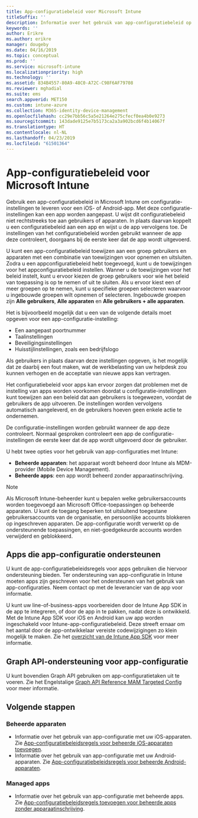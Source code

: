 ```yaml
---
title: App-configuratiebeleid voor Microsoft Intune
titleSuffix: ''
description: Informatie over het gebruik van app-configuratiebeleid op een iOS- of Android-apparaat in Microsoft Intune.
keywords: ''
author: Erikre
ms.author: erikre
manager: dougeby
ms.date: 04/16/2019
ms.topic: conceptual
ms.prod: ''
ms.service: microsoft-intune
ms.localizationpriority: high
ms.technology: ''
ms.assetid: 834B4557-80A9-48C0-A72C-C98F6AF79708
ms.reviewer: mghadial
ms.suite: ems
search.appverid: MET150
ms.custom: intune-azure
ms.collection: M365-identity-device-management
ms.openlocfilehash: cc29e7bb56c5a5e21264e275cfecf0ea4b0e9273
ms.sourcegitcommit: 143dade9125e7b5173ca2a3a902bcd6f4b14067f
ms.translationtype: HT
ms.contentlocale: nl-NL
ms.lasthandoff: 04/23/2019
ms.locfileid: "61501364"
---
```

# <a name="app-configuration-policies-for-microsoft-intune"></a>App-configuratiebeleid voor Microsoft Intune

Gebruik een app-configuratiebeleid in Microsoft Intune om configuratie-instellingen te leveren voor een iOS- of Android-app. Met deze configuratie-instellingen kan een app worden aangepast. U wijst dit configuratiebeleid niet rechtstreeks toe aan gebruikers of apparaten. In plaats daarvan koppelt u een configuratiebeleid aan een app en wijst u de app vervolgens toe. De instellingen van het configuratiebeleid worden gebruikt wanneer de app deze controleert, doorgaans bij de eerste keer dat de app wordt uitgevoerd.

U kunt een app-configuratiebeleid toewijzen aan een groep gebruikers en apparaten met een combinatie van toewijzingen voor opnemen en uitsluiten. Zodra u een appconfiguratiebeleid hebt toegevoegd, kunt u de toewijzingen voor het appconfiguratiebeleid instellen. Wanner u de toewijzingen voor het beleid instelt, kunt u ervoor kiezen de groep gebruikers voor wie het beleid van toepassing is op te nemen of uit te sluiten. Als u ervoor kiest een of meer groepen op te nemen, kunt u specifieke groepen selecteren waarvoor u ingebouwde groepen wilt opnemen of selecteren. Ingebouwde groepen zijn **Alle gebruikers**, **Alle apparaten** en **Alle gebruikers + alle apparaten**.

Het is bijvoorbeeld mogelijk dat u een van de volgende details moet opgeven voor een app-configuratie-instelling:

- Een aangepast poortnummer
- Taalinstellingen
- Beveiligingsinstellingen
- Huisstijlinstellingen, zoals een bedrijfslogo

Als gebruikers in plaats daarvan deze instellingen opgeven, is het mogelijk dat ze daarbij een fout maken, wat de werkbelasting van uw helpdesk zou kunnen verhogen en de acceptatie van nieuwe apps kan vertragen.

Het configuratiebeleid voor apps kan ervoor zorgen dat problemen met de instelling van apps worden voorkomen doordat u configuratie-instellingen kunt toewijzen aan een beleid dat aan gebruikers is toegewezen, voordat de gebruikers de app uitvoeren. De instellingen worden vervolgens automatisch aangeleverd, en de gebruikers hoeven geen enkele actie te ondernemen.

De configuratie-instellingen worden gebruikt wanneer de app deze controleert. Normaal gesproken controleert een app de configuratie-instellingen de eerste keer dat de app wordt uitgevoerd door de gebruiker.

U hebt twee opties voor het gebruik van app-configuraties met Intune:
 - **Beheerde apparaten**: het apparaat wordt beheerd door Intune als MDM-provider (Mobile Device Management).
 - **Beheerde apps**: een app wordt beheerd zonder apparaatinschrijving.

> [!NOTE]
> Als Microsoft Intune-beheerder kunt u bepalen welke gebruikersaccounts worden toegevoegd aan Microsoft Office-toepassingen op beheerde apparaten. U kunt de toegang beperken tot uitsluitend toegestane gebruikersaccounts van de organisatie, en persoonlijke accounts blokkeren op ingeschreven apparaten. De app-configuratie wordt verwerkt op de ondersteunende toepassingen, en niet-goedgekeurde accounts worden verwijderd en geblokkeerd.

## <a name="apps-that-support-app-configuration"></a>Apps die app-configuratie ondersteunen

U kunt de app-configuratiebeleidsregels voor apps gebruiken die hiervoor ondersteuning bieden. Ter ondersteuning van app-configuratie in Intune moeten apps zijn geschreven voor het ondersteunen van het gebruik van app-configuraties. Neem contact op met de leverancier van de app voor informatie.

U kunt uw line-of-business-apps voorbereiden door de Intune App SDK in de app te integreren, of door de app in te pakken, nadat deze is ontwikkeld. Met de Intune App SDK voor iOS en Android kan uw app worden ingeschakeld voor Intune-app-configuratiebeleid. Deze streeft ernaar om het aantal door de app-ontwikkelaar vereiste codewijzigingen zo klein mogelijk te maken. Zie het [overzicht van de Intune App SDK](app-sdk.md) voor meer informatie.

## <a name="graph-api-support-for-app-configuration"></a>Graph API-ondersteuning voor app-configuratie

U kunt bovendien Graph API gebruiken om app-configuratietaken uit te voeren. Zie het Engelstalige [Graph API Reference MAM Targeted Config](https://graph.microsoft.io/docs/api-reference/beta/api/intune_mam_targetedmanagedappconfiguration_create) voor meer informatie.

## <a name="next-steps"></a>Volgende stappen

### <a name="managed-devices"></a>Beheerde apparaten

 - Informatie over het gebruik van app-configuratie met uw iOS-apparaten.  Zie [ App-configuratiebeleidsregels voor beheerde iOS-apparaten toevoegen](app-configuration-policies-use-ios.md).
 - Informatie over het gebruik van app-configuratie met uw Android-apparaten.  Zie [ App-configuratiebeleidsregels voor beheerde Android-apparaten](app-configuration-policies-use-android.md).

### <a name="managed-apps"></a>Managed apps

 - Informatie over het gebruik van app-configuratie met beheerde apps. Zie [App-configuratiebeleidsregels toevoegen voor beheerde apps zonder apparaatinschrijving](app-configuration-policies-managed-app.md).
